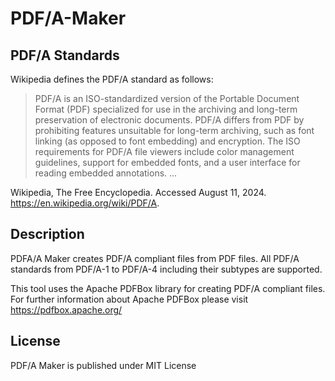 # PDF/A-Maker

## PDF/A Standards

Wikipedia defines the PDF/A standard as follows:
>PDF/A is an ISO-standardized version of the Portable Document Format (PDF) specialized for use in the archiving and long-term preservation of electronic documents.
PDF/A differs from PDF by prohibiting features unsuitable for long-term archiving, such as font linking (as opposed to font embedding) and encryption.
The ISO requirements for PDF/A file viewers include color management guidelines, support for embedded fonts, and a user interface for reading embedded annotations. ...

Wikipedia, The Free Encyclopedia. Accessed August 11, 2024. https://en.wikipedia.org/wiki/PDF/A.

## Description

PDFA/A Maker creates PDF/A compliant files from PDF files. All PDF/A standards from PDF/A-1 to PDF/A-4 including their subtypes are supported.

This tool uses the Apache PDFBox library for creating PDF/A compliant files. For further information about Apache PDFBox please visit https://pdfbox.apache.org/

## License
PDF/A Maker is published under MIT License

